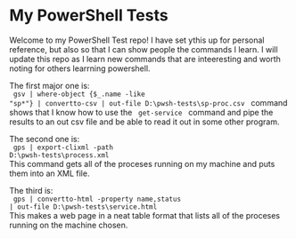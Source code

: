 <h1> My PowerShell Tests </h1> 

Welcome to my PowerShell Test repo! I have set ythis up for personal reference, but also so that I can show people the commands I learn. I will update this repo as I learn new commands that are inteeresting and worth noting for others learrning powershell.

The first major one is: <br>
<code> gsv | where-object {$_.name -like "sp*"} | convertto-csv | out-file D:\pwsh-tests\sp-proc.csv </code> command shows that I know how to use the <code> get-service </code> command and pipe the results to an out csv file and be able to read it out in some other program.


The second one is: <br>
<code> gps | export-clixml -path D:\pwsh-tests\process.xml </code> <br>
This command gets all of the proceses running on my machine and puts them into an XML file. 

The third is: <br>
<code> gps | convertto-html -property name,status | out-file D:\pwsh-tests\service.html </code> <br>
This makes a web page in a neat table format that lists all of the proceses running on the machine chosen.



